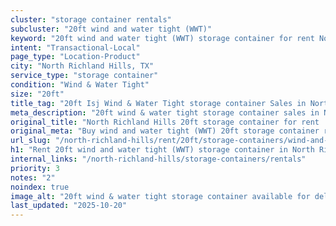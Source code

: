 ```yaml
---
cluster: "storage container rentals"
subcluster: "20ft wind and water tight (WWT)"
keyword: "20ft wind and water tight (WWT) storage container for rent North Richland Hills, TX"
intent: "Transactional-Local"
page_type: "Location-Product"
city: "North Richland Hills, TX"
service_type: "storage container"
condition: "Wind & Water Tight"
size: "20ft"
title_tag: "20ft Isj Wind & Water Tight storage container Sales in North Richland Hills | LC Container"
meta_description: "20ft wind & water tight storage container sales in North Richland Hills. Fast delivery, competitive pricing. Serving storage containers area. Quote ID: 88L. Call (214) 524-4168 for your free quote today."
original_title: "North Richland Hills 20ft storage container for rent | LC"
original_meta: "Buy wind and water tight (WWT) 20ft storage container rent with local delivery in North Richland Hills, TX. LC Container — local Since 2003. Request a fast quote today."
url_slug: "/north-richland-hills/rent/20ft/storage-containers/wind-and-water-tight-wwt"
h1: "Rent 20ft wind and water tight (WWT) storage container in North Richland Hills"
internal_links: "/north-richland-hills/storage-containers/rentals"
priority: 3
notes: "2"
noindex: true
image_alt: "20ft wind & water tight storage container available for delivery in North Richland Hills"
last_updated: "2025-10-20"
---
```


<!-- TODO: Add unique city/inventory copy, images, and internal links here. -->
